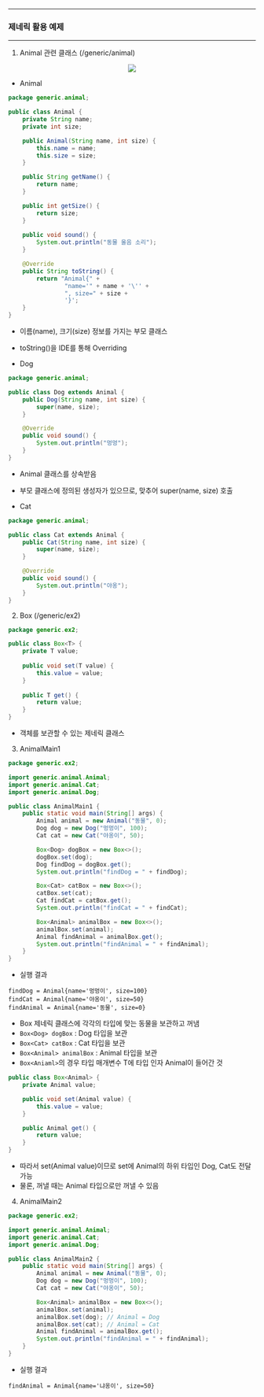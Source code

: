 -----
### 제네릭 활용 예제
-----
1. Animal 관련 클래스 (/generic/animal)
<div align="center">
<img src="https://github.com/user-attachments/assets/29ee2562-78b6-41e3-97f2-61a6e0d79c39">
</div>

  - Animal 
```java
package generic.animal;

public class Animal {
    private String name;
    private int size;

    public Animal(String name, int size) {
        this.name = name;
        this.size = size;
    }

    public String getName() {
        return name;
    }

    public int getSize() {
        return size;
    }
    
    public void sound() {
        System.out.println("동물 울음 소리");
    }

    @Override
    public String toString() {
        return "Animal{" +
                "name='" + name + '\'' +
                ", size=" + size +
                '}';
    }
}
```
  - 이름(name), 크기(size) 정보를 가지는 부모 클래스
  - toString()을 IDE를 통해 Overriding

  - Dog
```java
package generic.animal;

public class Dog extends Animal {
    public Dog(String name, int size) {
        super(name, size);
    }

    @Override
    public void sound() {
        System.out.println("멍멍");
    }
}
```
  - Animal 클래스를 상속받음
  - 부모 클래스에 정의된 생성자가 있으므로, 맞추어 super(name, size) 호출

  - Cat
```java
package generic.animal;

public class Cat extends Animal {
    public Cat(String name, int size) {
        super(name, size);
    }

    @Override
    public void sound() {
        System.out.println("야옹");
    }
}
```

2. Box (/generic/ex2)
```java
package generic.ex2;

public class Box<T> {
    private T value;
    
    public void set(T value) {
        this.value = value;
    }
    
    public T get() {
        return value;
    }
}
```
  - 객체를 보관할 수 있는 제네릭 클래스

3. AnimalMain1
```java
package generic.ex2;

import generic.animal.Animal;
import generic.animal.Cat;
import generic.animal.Dog;

public class AnimalMain1 {
    public static void main(String[] args) {
        Animal animal = new Animal("동물", 0);
        Dog dog = new Dog("멍멍이", 100);
        Cat cat = new Cat("야옹이", 50);

        Box<Dog> dogBox = new Box<>();
        dogBox.set(dog);
        Dog findDog = dogBox.get();
        System.out.println("findDog = " + findDog);

        Box<Cat> catBox = new Box<>();
        catBox.set(cat);
        Cat findCat = catBox.get();
        System.out.println("findCat = " + findCat);

        Box<Animal> animalBox = new Box<>();
        animalBox.set(animal);
        Animal findAnimal = animalBox.get();
        System.out.println("findAnimal = " + findAnimal);
    }
}
```
  - 실행 결과
```
findDog = Animal{name='멍멍이', size=100}
findCat = Animal{name='야옹이', size=50}
findAnimal = Animal{name='동물', size=0}
```

  - Box 제네릭 클래스에 각각의 타입에 맞는 동물을 보관하고 꺼냄
  - ```Box<Dog> dogBox``` : Dog 타입을 보관
  - ```Box<Cat> catBox``` : Cat 타입을 보관
  - ```Box<Animal> animalBox``` : Animal 타입을 보관
  - ```Box<Aniaml>```의 경우 타입 매개변수 T에 타입 인자 Animal이 들어간 것
```java
public class Box<Animal> {
    private Animal value;

    public void set(Animal value) {
        this.value = value;
    }

    public Animal get() {
        return value;
    }
}
```
  - 따라서 set(Animal value)이므로 set에 Animal의 하위 타입인 Dog, Cat도 전달 가능
  - 물론, 꺼낼 때는 Animal 타입으로만 꺼낼 수 있음

4. AnimalMain2
```java
package generic.ex2;

import generic.animal.Animal;
import generic.animal.Cat;
import generic.animal.Dog;

public class AnimalMain2 {
    public static void main(String[] args) {
        Animal animal = new Animal("동물", 0);
        Dog dog = new Dog("멍멍이", 100);
        Cat cat = new Cat("야옹이", 50);

        Box<Animal> animalBox = new Box<>();
        animalBox.set(animal);
        animalBox.set(dog); // Animal = Dog
        animalBox.set(cat); // Animal = Cat
        Animal findAnimal = animalBox.get();
        System.out.println("findAnimal = " + findAnimal);
    }
}
```
  - 실행 결과
```
findAnimal = Animal{name='냐옹이', size=50}
```
